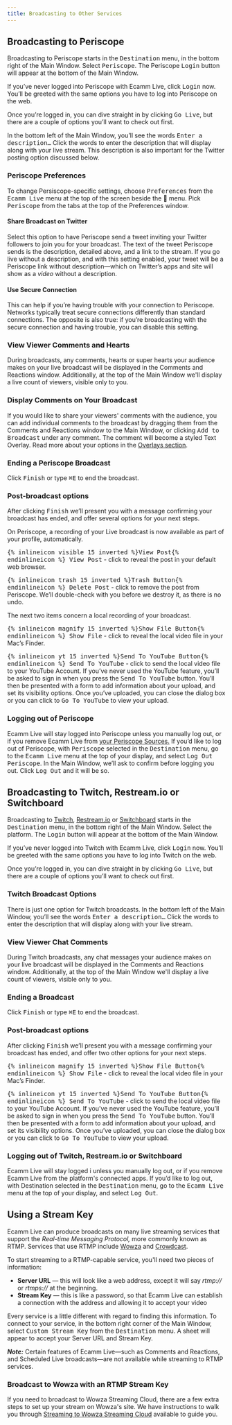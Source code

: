 ```yaml
---
title: Broadcasting to Other Services
---
```


## Broadcasting to Periscope

Broadcasting to Periscope starts in the <samp>Destination</samp> menu, in the bottom right of the Main Window. Select <samp>Periscope</samp>. The Periscope <samp class="blue">Login</samp> button will appear at the bottom of the Main Window.

If you’ve never logged into Periscope with Ecamm Live, click <samp class="blue">Login</samp> now. You’ll be greeted with the same options you have to log into Periscope on the web.

Once you’re logged in, you can dive straight in by clicking <samp class="blue">Go Live</samp>, but there are a couple of options you’ll want to check out first.

In the bottom left of the Main Window, you’ll see the words <samp>Enter a description…</samp> Click the words to enter the description that will display along with your live stream. This description is also important for the Twitter posting option discussed below.

### Periscope Preferences

To change Persiscope-specific settings, choose <samp>Preferences</samp> from the <samp>Ecamm Live</samp> menu at the top of the screen beside the  menu. Pick <Samp>Periscope</samp> from the tabs at the top of the Preferences window.

#### Share Broadcast on Twitter

Select this option to have Periscope send a tweet inviting your Twitter followers to join you for your broadcast. The text of the tweet Periscope sends is the description, detailed above, and a link to the stream. If you go live without a description, and with this setting enabled, your tweet will be a Periscope link without description—which on Twitter’s apps and site will show as a _video_ without a description.

#### Use Secure Connection

This can help if you’re having trouble with your connection to Periscope. Networks typically treat secure connections differently than standard connections. The opposite is also true: if you’re broadcasting with the secure connection and having trouble, you can disable this setting.

### View Viewer Comments and Hearts

During broadcasts, any comments, hearts or super hearts your audience makes on your live broadcast will be displayed in the Comments and Reactions window. Additionally, at the top of the Main Window we'll display a live count of viewers, visible only to you.

### Display Comments on Your Broadcast

If you would like to share your viewers' comments with the audience, you can add individual comments to the broadcast by dragging them from the Comments and Reactions window to the Main Window, or clicking <samp>Add to Broadcast</samp> under any comment. The comment will become a styled Text Overlay. Read more about your options in the [Overlays section](/ecamm-live-manual/003-using-overlays/#comment-overlays).

### Ending a Periscope Broadcast

Click <samp class="blue">Finish</samp> or type <kbd>⌘</kbd><kbd>E</kbd> to end the broadcast.

### Post-broadcast options

After clicking <samp class="blue">Finish</samp> we’ll present you with a message confirming your broadcast has ended, and offer several options for your next steps.

On Periscope, a recording of your Live broadcast is now available as part of your profile, automatically. 

<samp>{% inlineicon visible 15 inverted %}View Post{% endinlineicon %} View Post</samp> - click to reveal the post in your default web browser.

<samp>{% inlineicon trash 15 inverted %}Trash Button{% endinlineicon %} Delete Post</samp> - click to remove the post from Periscope. We’ll double-check with you before we destroy it, as there is no undo.

The next two items concern a local recording of your broadcast.

<samp>{% inlineicon magnify 15 inverted %}Show File Button{% endinlineicon %} Show File</samp> - click to reveal the local video file in your Mac’s Finder.

<samp>{% inlineicon yt 15 inverted %}Send To YouTube Button{% endinlineicon %} Send To YouTube</samp> - click to send the local video file to your YouTube Account.
If you’ve never used the YouTube feature, you’ll be asked to sign in when you press the <samp>Send To YouTube</samp> button. You’ll then be presented with a form to add information about your upload, and set its visibility options. Once you’ve uploaded, you can close the dialog box or you can click to <samp>Go To YouTube</samp> to view your upload.

### Logging out of Periscope

Ecamm Live will stay logged into Periscope unless you manually log out, or if you remove Ecamm Live from [your Periscope Sources.](https://www.periscope.tv/account/producer)
If you’d like to log out of Periscope, with <samp>Periscope</samp> selected in the <samp>Destination</samp> menu, go to the <samp>Ecamm Live</samp> menu at the top of your display, and select <samp>Log Out Periscope</samp>. In the Main Window, we’ll ask to confirm before logging you out. Click <samp>Log Out</samp> and it will be so.

## Broadcasting to Twitch, Restream.io or Switchboard

Broadcasting to [Twitch](https://twitch.tv), [Restream.io](https://restream.io) or [Switchboard](https://switchboard.live) starts in the <samp>Destination</samp> menu, in the bottom right of the Main Window. Select the platform. The <samp class="blue">Login</samp> button will appear at the bottom of the Main Window.

If you’ve never logged into Twitch with Ecamm Live, click <samp class="blue">Login</samp> now. You’ll be greeted with the same options you have to log into Twitch on the web.

Once you’re logged in, you can dive straight in by clicking <samp class="blue">Go Live</samp>, but there are a couple of options you’ll want to check out first.

### Twitch Broadcast Options

There is just one option for Twitch broadcasts. In the bottom left of the Main Window, you’ll see the words <samp>Enter a description…</samp> Click the words to enter the description that will display along with your live stream.


### View Viewer Chat Comments

During Twitch broadcasts, any chat messages your audience makes on your live broadcast will be displayed in the Comments and Reactions window. Additionally, at the top of the Main Window we'll display a live count of viewers, visible only to you.

### Ending a Broadcast

Click <samp class="blue">Finish</samp> or type <kbd>⌘</kbd><kbd>E</kbd> to end the broadcast.

### Post-broadcast options

After clicking <samp class="blue">Finish</samp> we’ll present you with a message confirming your broadcast has ended, and offer two other options for your next steps.

<samp>{% inlineicon magnify 15 inverted %}Show File Button{% endinlineicon %} Show File</samp> - click to reveal the local video file in your Mac’s Finder.

<samp>{% inlineicon yt 15 inverted %}Send To YouTube Button{% endinlineicon %} Send To YouTube</samp> - click to send the local video file to your YouTube Account.
If you’ve never used the YouTube feature, you’ll be asked to sign in when you press the <samp>Send To YouTube</samp> button. You’ll then be presented with a form to add information about your upload, and set its visibility options. Once you’ve uploaded, you can close the dialog box or you can click to <samp>Go To YouTube</samp> to view your upload.

### Logging out of Twitch, Restream.io or Switchboard

Ecamm Live will stay logged i unless you manually log out, or if you remove Ecamm Live from the platform's connected apps. If you’d like to log out, with Destination selected in the <samp>Destination</samp> menu, go to the <samp>Ecamm Live</samp> menu at the top of your display, and select <samp>Log Out</samp>.

## Using a Stream Key

Ecamm Live can produce broadcasts on many live streaming services that support the _Real-time Messaging Protocol,_ more commonly known as RTMP. Services that use RTMP include [Wowza](https://www.wowza.com/products/streaming-cloud) and [Crowdcast](https://www.crowdcast.io).

To start streaming to a RTMP-capable service, you'll need two pieces of information:

* **Server URL** — this will look like a web address, except it will say *rtmp://* or *rtmps://* at the beginning.
* **Stream Key** — this is like a password, so that Ecamm Live can establish a connection with the address and allowing it to accept your video

Every service is a little different with regard to finding this information. To connect to your service, in the bottom right corner of the Main Window, select <samp>Custom Stream Key</samp> from the <samp>Destination</samp> menu. A sheet will appear to accept your Server URL and Stream Key.

**_Note:_** Certain features of Ecamm Live—such as Comments and Reactions, and Scheduled Live broadcasts—are not available while streaming to RTMP services.

### Broadcast to Wowza with an RTMP Stream Key

If you need to broadcast to Wowza Streaming Cloud, there are a few extra steps to set up your stream on Wowza's site. We have instructions to walk you through [Streaming to Wowza Streaming Cloud](http://ecamm.com/support/article/2218/streaming-to-wowza-streaming-cloud/) available to guide you.

